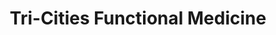 ---
title: "Tri-Cities Functional Medicine"
url: /johnson-city/tri-cities-functional-medicine/
shop: medical supply
---